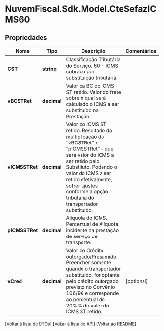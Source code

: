 # NuvemFiscal.Sdk.Model.CteSefazICMS60

## Propriedades

Nome | Tipo | Descrição | Comentários
------------ | ------------- | ------------- | -------------
**CST** | **string** | Classificação Tributária do Serviço.  60 - ICMS cobrado por substituição tributária. | 
**vBCSTRet** | **decimal** | Valor da BC do ICMS ST retido.  Valor do frete sobre o qual será calculado o ICMS a ser substituído na Prestação. | 
**vICMSSTRet** | **decimal** | Valor do ICMS ST retido.  Resultado da multiplicação do “vBCSTRet” x “pICMSSTRet” – que será valor do ICMS a ser retido pelo Substituto. Podendo o valor do ICMS a ser retido efetivamente, sofrer ajustes conforme a opção tributaria do transportador substituído. | 
**pICMSSTRet** | **decimal** | Alíquota do ICMS.  Percentual de Alíquota incidente na prestação de serviço de transporte. | 
**vCred** | **decimal** | Valor do Crédito outorgado/Presumido.  Preencher somente quando o transportador substituído, for optante pelo crédito outorgado previsto no Convênio 106/96 e corresponde ao percentual de 20%% do valor do ICMS ST retido. | [optional] 

[[Voltar à lista de DTOs]](../README.md#documentation-for-models) [[Voltar à lista de API]](../README.md#documentation-for-api-endpoints) [[Voltar ao README]](../README.md)

